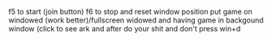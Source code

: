 f5 to start (join button)
f6 to stop and reset window position
put game on windowed (work better)/fullscreen widowed and having game in backgound window (click to see ark and after do your shit and don't press win+d 
